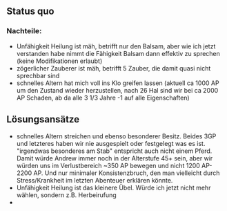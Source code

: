 ## Status quo 
### Nachteile: 
* Unfähigkeit Heilung ist mäh, betrifft nur den Balsam, aber wie ich jetzt verstanden habe nimmt die Fähigkeit Balsam dann effektiv zu sprechen (keine Modifikationen erlaubt)
* zögerlicher Zauberer ist mäh, betrifft 5 Zauber, die damit quasi nicht sprechbar sind
* schnelles Altern hat mich voll ins Klo greifen lassen (aktuell ca 1000 AP um den Zustand wieder herzustellen, nach 26 Hal sind wir bei ca 2000 AP Schaden, ab da alle 3 1/3 Jahre -1 auf alle Eigenschaften)

## Lösungsansätze
* schnelles Altern streichen und ebenso besonderer Besitz. Beides 3GP und letzteres haben wir nie ausgespielt oder festgelegt was es ist. "irgendwas besonderes am Stab" entspricht auch nicht einem Pferd. Damit würde Andrew immer noch in der Alterstufe 45+ sein, aber wir würden uns im Verlustbereich ~350 AP bewegen und nicht 1200 AP-2200 AP. Und nur minimaler Konsistenzbruch, den man vielleicht durch Stress/Krankheit im letzten Abenteuer erklären könnte.
* Unfähigkeit Heilung ist das kleinere Übel. Würde ich jetzt nicht mehr wählen, sondern z.B. Herbeirufung
* 
	